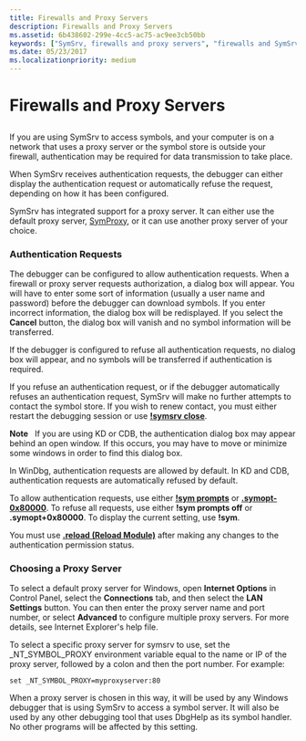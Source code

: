 ```yaml
---
title: Firewalls and Proxy Servers
description: Firewalls and Proxy Servers
ms.assetid: 6b438602-299e-4cc5-ac75-ac9ee3cb50bb
keywords: ["SymSrv, firewalls and proxy servers", "firewalls and SymSrv", "internet firewalls and SymSrv", "proxy servers and SymSrv"]
ms.date: 05/23/2017
ms.localizationpriority: medium
---
```


# Firewalls and Proxy Servers


## <span id="ddk_firewalls_and_proxy_servers_dbg"></span><span id="DDK_FIREWALLS_AND_PROXY_SERVERS_DBG"></span>


If you are using SymSrv to access symbols, and your computer is on a network that uses a proxy server or the symbol store is outside your firewall, authentication may be required for data transmission to take place.

When SymSrv receives authentication requests, the debugger can either display the authentication request or automatically refuse the request, depending on how it has been configured.

SymSrv has integrated support for a proxy server. It can either use the default proxy server, [SymProxy](symproxy.md), or it can use another proxy server of your choice.

### <span id="authentication_requests"></span><span id="AUTHENTICATION_REQUESTS"></span>Authentication Requests

The debugger can be configured to allow authentication requests. When a firewall or proxy server requests authorization, a dialog box will appear. You will have to enter some sort of information (usually a user name and password) before the debugger can download symbols. If you enter incorrect information, the dialog box will be redisplayed. If you select the **Cancel** button, the dialog box will vanish and no symbol information will be transferred.

If the debugger is configured to refuse all authentication requests, no dialog box will appear, and no symbols will be transferred if authentication is required.

If you refuse an authentication request, or if the debugger automatically refuses an authentication request, SymSrv will make no further attempts to contact the symbol store. If you wish to renew contact, you must either restart the debugging session or use [**!symsrv close**](-symsrv.md).

**Note**   If you are using KD or CDB, the authentication dialog box may appear behind an open window. If this occurs, you may have to move or minimize some windows in order to find this dialog box.

 

In WinDbg, authentication requests are allowed by default. In KD and CDB, authentication requests are automatically refused by default.

To allow authentication requests, use either [**!sym prompts**](-sym.md) or [**.symopt-0x80000**](-symopt--set-symbol-options-.md). To refuse all requests, use either **!sym prompts off** or **.symopt+0x80000**. To display the current setting, use **!sym**.

You must use [**.reload (Reload Module)**](-reload--reload-module-.md) after making any changes to the authentication permission status.

### <span id="choosing_a_proxy_server"></span><span id="CHOOSING_A_PROXY_SERVER"></span>Choosing a Proxy Server

To select a default proxy server for Windows, open **Internet Options** in Control Panel, select the **Connections** tab, and then select the **LAN Settings** button. You can then enter the proxy server name and port number, or select **Advanced** to configure multiple proxy servers. For more details, see Internet Explorer's help file.

To select a specific proxy server for symsrv to use, set the \_NT\_SYMBOL\_PROXY environment variable equal to the name or IP of the proxy server, followed by a colon and then the port number. For example:

```console
set _NT_SYMBOL_PROXY=myproxyserver:80
```

When a proxy server is chosen in this way, it will be used by any Windows debugger that is using SymSrv to access a symbol server. It will also be used by any other debugging tool that uses DbgHelp as its symbol handler. No other programs will be affected by this setting.

 

 





